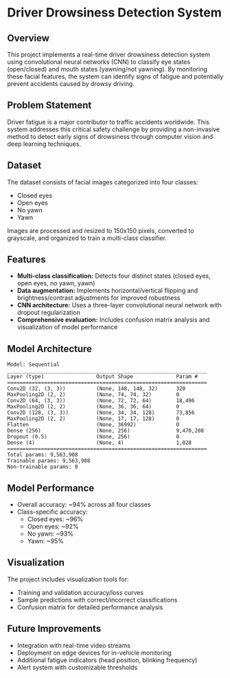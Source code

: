 # Driver Drowsiness Detection System

## Overview
This project implements a real-time driver drowsiness detection system using convolutional neural networks (CNN) to classify eye states (open/closed) and mouth states (yawning/not yawning). By monitoring these facial features, the system can identify signs of fatigue and potentially prevent accidents caused by drowsy driving.

## Problem Statement
Driver fatigue is a major contributor to traffic accidents worldwide. This system addresses this critical safety challenge by providing a non-invasive method to detect early signs of drowsiness through computer vision and deep learning techniques.

## Dataset
The dataset consists of facial images categorized into four classes:
- Closed eyes
- Open eyes
- No yawn
- Yawn

Images are processed and resized to 150x150 pixels, converted to grayscale, and organized to train a multi-class classifier.

## Features
- **Multi-class classification:** Detects four distinct states (closed eyes, open eyes, no yawn, yawn)
- **Data augmentation:** Implements horizontal/vertical flipping and brightness/contrast adjustments for improved robustness
- **CNN architecture:** Uses a three-layer convolutional neural network with dropout regularization
- **Comprehensive evaluation:** Includes confusion matrix analysis and visualization of model performance

## Model Architecture
```
Model: Sequential
_________________________________________________________________
Layer (type)                 Output Shape              Param #   
=================================================================
Conv2D (32, (3, 3))          (None, 148, 148, 32)      320       
MaxPooling2D (2, 2)          (None, 74, 74, 32)        0         
Conv2D (64, (3, 3))          (None, 72, 72, 64)        18,496    
MaxPooling2D (2, 2)          (None, 36, 36, 64)        0         
Conv2D (128, (3, 3))         (None, 34, 34, 128)       73,856    
MaxPooling2D (2, 2)          (None, 17, 17, 128)       0         
Flatten                      (None, 36992)             0         
Dense (256)                  (None, 256)               9,470,208 
Dropout (0.5)                (None, 256)               0         
Dense (4)                    (None, 4)                 1,028     
=================================================================
Total params: 9,563,908
Trainable params: 9,563,908
Non-trainable params: 0
```

## Model Performance
- Overall accuracy: ~94% across all four classes
- Class-specific accuracy:
  - Closed eyes: ~96%
  - Open eyes: ~92% 
  - No yawn: ~93%
  - Yawn: ~95%

## Visualization
The project includes visualization tools for:
- Training and validation accuracy/loss curves
- Sample predictions with correct/incorrect classifications
- Confusion matrix for detailed performance analysis

## Future Improvements
- Integration with real-time video streams
- Deployment on edge devices for in-vehicle monitoring
- Additional fatigue indicators (head position, blinking frequency)
- Alert system with customizable thresholds
